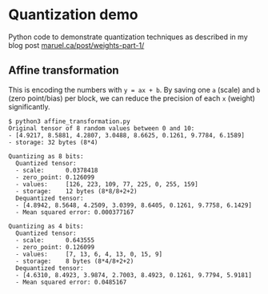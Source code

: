 # Quantization demo

Python code to demonstrate quantization techniques as described in my blog post
[maruel.ca/post/weights-part-1/](https://maruel.ca/post/weights-part-1/)


## Affine transformation

This is encoding the numbers with `y = ax + b`. By saving one `a` (scale) and
`b` (zero point/bias) per block, we can reduce the precision of each `x`
(weight) significantly.

```
$ python3 affine_transformation.py
Original tensor of 8 random values between 0 and 10:
- [4.9217, 8.5881, 4.2807, 3.0488, 8.6625, 0.1261, 9.7784, 6.1589]
- storage: 32 bytes (8*4)

Quantizing as 8 bits:
  Quantized tensor:
  - scale:      0.0378418
  - zero_point: 0.126099
  - values:     [126, 223, 109, 77, 225, 0, 255, 159]
  - storage:    12 bytes (8*8/8+2+2)
  Dequantized tensor:
  - [4.8942, 8.5648, 4.2509, 3.0399, 8.6405, 0.1261, 9.7758, 6.1429]
  - Mean squared error: 0.000377167

Quantizing as 4 bits:
  Quantized tensor:
  - scale:      0.643555
  - zero_point: 0.126099
  - values:     [7, 13, 6, 4, 13, 0, 15, 9]
  - storage:    8 bytes (8*4/8+2+2)
  Dequantized tensor:
  - [4.6310, 8.4923, 3.9874, 2.7003, 8.4923, 0.1261, 9.7794, 5.9181]
  - Mean squared error: 0.0485167
```
